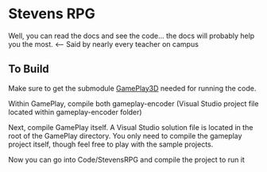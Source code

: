 Stevens RPG
===========

Well, you can read the docs and see the code... the docs will probably help you the most. <-- Said by nearly every teacher on campus

To Build
--------

Make sure to get the submodule [GamePlay3D](https://github.com/blackberry/GamePlay) needed for running the code.

Within GamePlay, compile both gameplay-encoder (Visual Studio project file located within gameplay-encoder folder)

Next, compile GamePlay itself. A Visual Studio solution file is located in the root of the GamePlay directory. You only need to compile the gameplay project itself, though feel free to play with the sample projects.

Now you can go into Code/StevensRPG and compile the project to run it